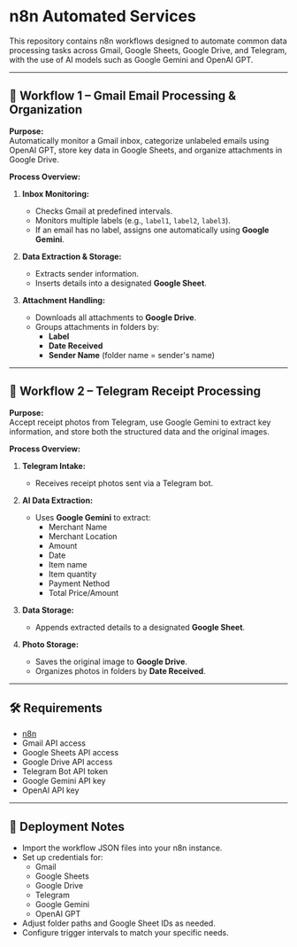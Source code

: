 # n8n Automated Services

This repository contains n8n workflows designed to automate common data processing tasks across Gmail, Google Sheets, Google Drive, and Telegram, with the use of AI models such as Google Gemini and OpenAI GPT.

---

## 📌 Workflow 1 – Gmail Email Processing & Organization

**Purpose:**  
Automatically monitor a Gmail inbox, categorize unlabeled emails using OpenAI GPT, store key data in Google Sheets, and organize attachments in Google Drive.

**Process Overview:**
1. **Inbox Monitoring:**  
   - Checks Gmail at predefined intervals.
   - Monitors multiple labels (e.g., `label1`, `label2`, `label3`).
   - If an email has no label, assigns one automatically using **Google Gemini**.

2. **Data Extraction & Storage:**  
   - Extracts sender information.
   - Inserts details into a designated **Google Sheet**.

3. **Attachment Handling:**  
   - Downloads all attachments to **Google Drive**.
   - Groups attachments in folders by:
     - **Label**
     - **Date Received**
     - **Sender Name** (folder name = sender's name)

---

## 📌 Workflow 2 – Telegram Receipt Processing

**Purpose:**  
Accept receipt photos from Telegram, use Google Gemini to extract key information, and store both the structured data and the original images.

**Process Overview:**
1. **Telegram Intake:**  
   - Receives receipt photos sent via a Telegram bot.

2. **AI Data Extraction:**  
   - Uses **Google Gemini** to extract:
     - Merchant Name
     - Merchant Location
     - Amount
     - Date
     - Item name
     - Item quantity
     - Payment Nethod
     - Total Price/Amount

3. **Data Storage:**  
   - Appends extracted details to a designated **Google Sheet**.

4. **Photo Storage:**  
   - Saves the original image to **Google Drive**.
   - Organizes photos in folders by **Date Received**.

---

## 🛠️ Requirements

- [n8n](https://n8n.io/)
- Gmail API access
- Google Sheets API access
- Google Drive API access
- Telegram Bot API token
- Google Gemini API key
- OpenAI API key

---

## 🚀 Deployment Notes

- Import the workflow JSON files into your n8n instance.
- Set up credentials for:
  - Gmail
  - Google Sheets
  - Google Drive
  - Telegram
  - Google Gemini
  - OpenAI GPT
- Adjust folder paths and Google Sheet IDs as needed.
- Configure trigger intervals to match your specific needs.
